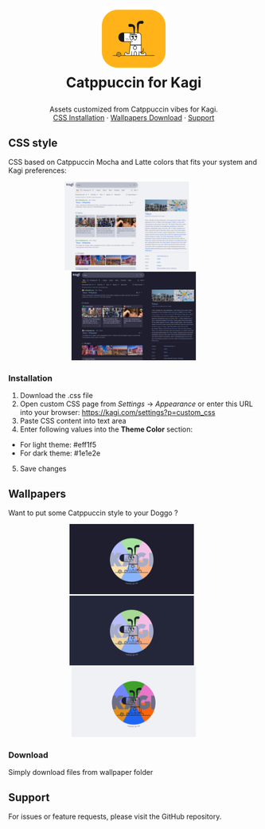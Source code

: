 <!-- LOGO -->
<h1>
<p align="center">
  <img src="./assets/icon.png" alt="Icon" width="128"/>
  <br>Catppuccin for Kagi
</h1>
  <p align="center">
    Assets customized from Catppuccin vibes for Kagi.
    <br />
    <a href="#installation">CSS Installation</a>
    ·
    <a href="#download">Wallpapers Download</a>
    ·
    <a href="#support">Support</a>
  </p>
</p>

## CSS style

CSS based on Catppuccin Mocha and Latte colors that fits your system and Kagi preferences:

<p align="center">
  <img src="./assets/css_light.png" alt="Latte" width="250"/> &nbsp;&nbsp;&nbsp;&nbsp;&nbsp;&nbsp;
  <img src="./assets/css_dark.png" alt="Macchiato" width="250"/> 
</p>

### Installation

1. Download the .css file
2. Open custom CSS page from *Settings* -> *Appearance* or enter this URL into your browser: https://kagi.com/settings?p=custom_css 
3. Paste CSS content into text area
4. Enter following values into the **Theme Color** section:
- For light theme: #eff1f5
- For dark theme: #1e1e2e
5. Save changes

## Wallpapers

Want to put some Catppuccin style to your Doggo ?

<p align="center">
  <img src="./wallpapers/catppuccin_kagi_mocha.png" alt="Mocha" width="250"/> &nbsp;
  <img src="./wallpapers/catppuccin_kagi_macchiato.png" alt="Macchiato" width="250"/> &nbsp;
  <img src="./wallpapers/catppuccin_kagi_latte.png" alt="Latte" width="250"/>
</p>

### Download

Simply download files from wallpaper folder

## Support

For issues or feature requests, please visit the GitHub repository.